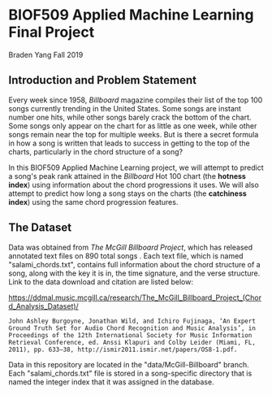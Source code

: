 # BIOF509 Applied Machine Learning Final Project

Braden Yang
Fall 2019

## Introduction and Problem Statement

Every week since 1958, *Billboard* magazine compiles their list of the top 100 songs currently trending in the United States. Some songs are instant number one hits, while other songs barely crack the bottom of the chart. Some songs only appear on the chart for as little as one week, while other songs remain near the top for multiple weeks. But is there a secret formula in how a song is written that leads to success in getting to the top of the charts, particularly in the chord structure of a song?

In this BIOF509 Applied Machine Learning project, we will attempt to predict a song's peak rank attained in the *Billboard* Hot 100 chart (the **hotness index**) using information about the chord progressions it uses. We will also attempt to predict how long a song stays on the charts (the **catchiness index**) using the same chord progression features.

## The Dataset

Data was obtained from *The McGill Billboard Project*, which has released annotated text files on 890 total songs . Each text file, which is named "salami_chords.txt", contains full information about the chord structure of a song, along with the key it is in, the time signature, and the verse structure. Link to the data download and citation are listed below:

https://ddmal.music.mcgill.ca/research/The_McGill_Billboard_Project_(Chord_Analysis_Dataset)/

    John Ashley Burgoyne, Jonathan Wild, and Ichiro Fujinaga, ‘An Expert Ground Truth Set for Audio Chord Recognition and Music Analysis’, in Proceedings of the 12th International Society for Music Information Retrieval Conference, ed. Anssi Klapuri and Colby Leider (Miami, FL, 2011), pp. 633–38, http://ismir2011.ismir.net/papers/OS8-1.pdf.

Data in this repository are located in the "data/McGill-Billboard" branch. Each "salami_chords.txt" file is stored in a song-specific directory that is named the integer index that it was assigned in the database.